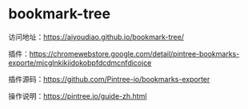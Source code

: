 # bookmark-tree

访问地址：https://aiyoudiao.github.io/bookmark-tree/

插件：https://chromewebstore.google.com/detail/pintree-bookmarks-exporte/mjcglnkikjidokobpfdcdmcnfdicojce

插件源码：https://github.com/Pintree-io/bookmarks-exporter

操作说明：https://pintree.io/guide-zh.html
